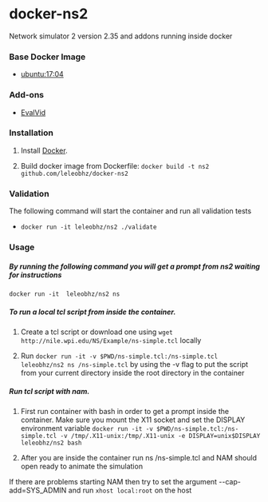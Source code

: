 # docker-ns2
Network simulator 2 version 2.35 and addons running inside docker

### Base Docker Image

* [ubuntu:17:04](https://registry.hub.docker.com/u/library/ubuntu/)

### Add-ons

* [EvalVid](http://www2.tkn.tu-berlin.de/research/evalvid/)

### Installation

1. Install [Docker](https://www.docker.com/).

2. Build docker image from Dockerfile: `docker build -t ns2 github.com/leleobhz/docker-ns2`

### Validation
The following command will start the container and run all validation tests
* `docker run -it leleobhz/ns2 ./validate`

### Usage

##### By running the following command you will get a prompt from ns2 waiting for instructions

`docker run -it  leleobhz/ns2 ns`

##### To run a local tcl script from inside the container.

1. Create a tcl script or download one using `wget http://nile.wpi.edu/NS/Example/ns-simple.tcl` locally

2. Run `docker run -it -v $PWD/ns-simple.tcl:/ns-simple.tcl leleobhz/ns2 ns /ns-simple.tcl` by using the -v flag to put the script from your current directory inside the root directory in the container 

##### Run tcl script with nam.
1. First run container with bash in order to get a prompt inside the container. Make sure you mount the X11 socket and set the DISPLAY environment variable
`docker run -it -v $PWD/ns-simple.tcl:/ns-simple.tcl -v /tmp/.X11-unix:/tmp/.X11-unix -e DISPLAY=unix$DISPLAY leleobhz/ns2 bash`

2. After you are inside the container run ns /ns-simple.tcl and NAM should open ready to animate the simulation

If there are problems starting NAM then try to set the argument --cap-add=SYS_ADMIN and run `xhost local:root` on the host

